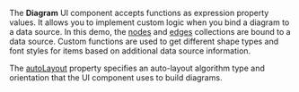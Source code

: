 The **Diagram** UI component accepts functions as expression property values.  It allows you to implement custom logic when you bind a diagram to a data source.
In this demo, the [nodes](/Documentation/ApiReference/UI_Widgets/dxDiagram/Configuration/nodes/) and [edges](/Documentation/ApiReference/UI_Widgets/dxDiagram/Configuration/edges/) collections are bound to a data source. Custom functions are used to get different shape types and font styles for items based on additional data source information.

The [autoLayout](/Documentation/ApiReference/UI_Widgets/dxDiagram/Configuration/nodes/autoLayout/) property specifies an auto-layout algorithm type and orientation that the UI component uses to build diagrams.